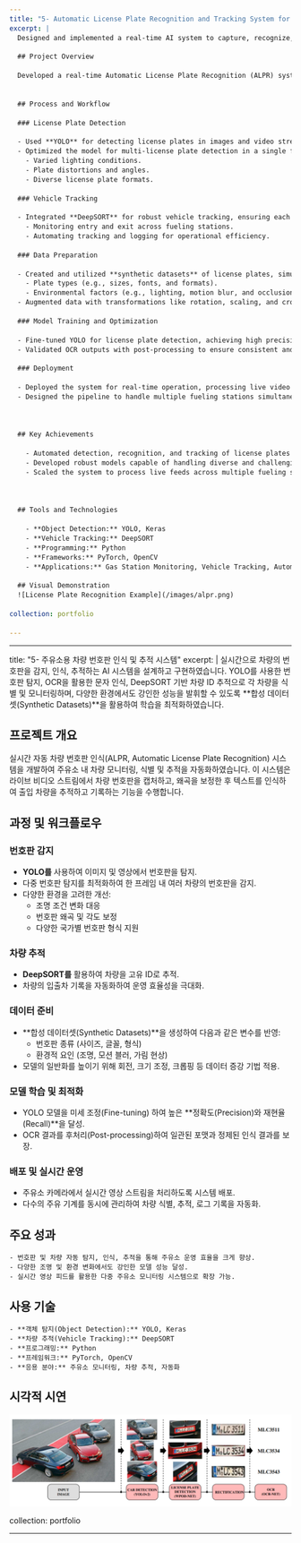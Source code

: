 ```yaml
---
title: "5- Automatic License Plate Recognition and Tracking System for Gas Stations"
excerpt: |
  Designed and implemented a real-time AI system to capture, recognize, and track license plates of vehicles across fueling machines. Leveraged YOLO for detection, OCR for text recognition, and DeepSORT for tracking unique vehicle IDs, supported by synthetic datasets for robust performance in diverse conditions.

  ## Project Overview

  Developed a real-time Automatic License Plate Recognition (ALPR) system to monitor, identify, and track vehicles at gas stations. The system captures license plates from live video feeds, rectifies distortions, and recognizes text for automated vehicle identification and monitoring while maintaining unique IDs for each vehicle entering and exiting the premises.


  ## Process and Workflow

  ### License Plate Detection

  - Used **YOLO** for detecting license plates in images and video streams.
  - Optimized the model for multi-license plate detection in a single frame, addressing:
    - Varied lighting conditions.
    - Plate distortions and angles.
    - Diverse license plate formats.

  ### Vehicle Tracking

  - Integrated **DeepSORT** for robust vehicle tracking, ensuring each car is assigned a unique ID for:
    - Monitoring entry and exit across fueling stations.
    - Automating tracking and logging for operational efficiency.

  ### Data Preparation

  - Created and utilized **synthetic datasets** of license plates, simulating variations in:
    - Plate types (e.g., sizes, fonts, and formats).
    - Environmental factors (e.g., lighting, motion blur, and occlusions).
  - Augmented data with transformations like rotation, scaling, and cropping to improve model robustness.

  ### Model Training and Optimization

  - Fine-tuned YOLO for license plate detection, achieving high precision and recall.
  - Validated OCR outputs with post-processing to ensure consistent and formatted results.

  ### Deployment

  - Deployed the system for real-time operation, processing live video feeds from gas station cameras.
  - Designed the pipeline to handle multiple fueling stations simultaneously, automating vehicle identification, tracking, and logging.

 

  ## Key Achievements

    - Automated detection, recognition, and tracking of license plates and vehicles, significantly improving monitoring efficiency.
    - Developed robust models capable of handling diverse and challenging conditions.
    - Scaled the system to process live feeds across multiple fueling stations in real-time.



  ## Tools and Technologies

    - **Object Detection:** YOLO, Keras
    - **Vehicle Tracking:** DeepSORT
    - **Programming:** Python
    - **Frameworks:** PyTorch, OpenCV
    - **Applications:** Gas Station Monitoring, Vehicle Tracking, Automation

  ## Visual Demonstration
  ![License Plate Recognition Example](/images/alpr.png)

collection: portfolio

---
```


---
title: "5- 주유소용 차량 번호판 인식 및 추적 시스템"
excerpt: |
  실시간으로 차량의 번호판을 감지, 인식, 추적하는 AI 시스템을 설계하고 구현하였습니다. YOLO를 사용한 번호판 탐지, OCR을 활용한 문자 인식, DeepSORT 기반 차량 ID 추적으로 각 차량을 식별 및 모니터링하며, 다양한 환경에서도 강인한 성능을 발휘할 수 있도록 **합성 데이터셋(Synthetic Datasets)**을 활용하여 학습을 최적화하였습니다.

  ## 프로젝트 개요

  실시간 자동 차량 번호판 인식(ALPR, Automatic License Plate Recognition) 시스템을 개발하여 주유소 내 차량 모니터링, 식별 및 추적을 자동화하였습니다.
  이 시스템은 라이브 비디오 스트림에서 차량 번호판을 캡처하고, 왜곡을 보정한 후 텍스트를 인식하여 출입 차량을 추적하고 기록하는 기능을 수행합니다.


  ## 과정 및 워크플로우

  ### 번호판 감지

  - **YOLO를** 사용하여 이미지 및 영상에서 번호판을 탐지.
  - 다중 번호판 탐지를 최적화하여 한 프레임 내 여러 차량의 번호판을 감지.
  - 다양한 환경을 고려한 개선:
    - 조명 조건 변화 대응
    - 번호판 왜곡 및 각도 보정
    - 다양한 국가별 번호판 형식 지원

  ### 차량 추적

  - **DeepSORT를** 활용하여 차량을 고유 ID로 추적.
  - 차량의 입출차 기록을 자동화하여 운영 효율성을 극대화.

  ### 데이터 준비

  - **합성 데이터셋(Synthetic Datasets)**을 생성하여 다음과 같은 변수를 반영:
    - 번호판 종류 (사이즈, 글꼴, 형식)
    - 환경적 요인 (조명, 모션 블러, 가림 현상)
  - 모델의 일반화를 높이기 위해 회전, 크기 조정, 크롭핑 등 데이터 증강 기법 적용.

  ### 모델 학습 및 최적화

  - YOLO 모델을 미세 조정(Fine-tuning) 하여 높은 **정확도(Precision)와 재현율(Recall)**을 달성.
  - OCR 결과를 후처리(Post-processing)하여 일관된 포맷과 정제된 인식 결과를 보장.

  ### 배포 및 실시간 운영

  - 주유소 카메라에서 실시간 영상 스트림을 처리하도록 시스템 배포.
  - 다수의 주유 기계를 동시에 관리하여 차량 식별, 추적, 로그 기록을 자동화.

 
  ## 주요 성과

    - 번호판 및 차량 자동 탐지, 인식, 추적을 통해 주유소 운영 효율을 크게 향상.
    - 다양한 조명 및 환경 변화에서도 강인한 모델 성능 달성.
    - 실시간 영상 피드를 활용한 다중 주유소 모니터링 시스템으로 확장 가능.

  ## 사용 기술

    - **객체 탐지(Object Detection):** YOLO, Keras
    - **차량 추적(Vehicle Tracking):** DeepSORT
    - **프로그래밍:** Python
    - **프레임워크:** PyTorch, OpenCV
    - **응용 분야:** 주유소 모니터링, 차량 추적, 자동화

  ## 시각적 시연
  ![License Plate Recognition Example](/images/alpr.png)

collection: portfolio

---

